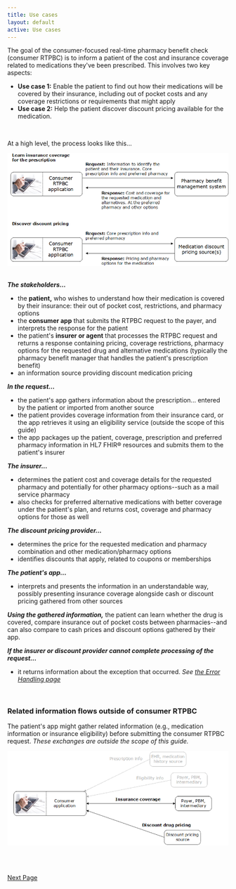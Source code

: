 ```yaml
---
title: Use cases
layout: default
active: Use cases
---
```



The goal of the consumer-focused real-time pharmacy benefit check (consumer RTPBC) is to inform a patient of the cost and insurance coverage related to medications they've been prescribed. This involves two key aspects:
* **Use case 1:** Enable the patient to find out how their medications will be covered by their insurance, including out of pocket costs and any coverage restrictions or requirements that might apply
* **Use case 2:** Help the patient discover discount pricing available for the medication. 

<br>

At a high level, the process looks like this...
 
<div><img src="images/basic-info-flow.png" alt="basic information flow"></div><br>

***The stakeholders...***
* the **patient,** who wishes to understand how their medication is covered by their insurance: their out of pocket cost, restrictions, and pharmacy options
* the **consumer app** that submits the RTPBC request to the payer, and interprets the response for the patient
* the patient's **insurer or agent** that processes the RTPBC request and returns a response containing pricing, coverage restrictions, pharmacy options for the requested drug and alternative medications (typically the pharmacy benefit manager that handles the patient's prescription benefit) 
* an information source providing discount medication pricing 

***In the request...***
*  the patient's app gathers information about the prescription... entered by the patient or imported from another source
*  the patient provides coverage information from their insurance card, or the app retrieves it using an eligibility service (outside the scope of this guide)
*  the app packages up the patient, coverage, prescription and preferred pharmacy information in HL7 FHIR&reg; resources and submits them to the patient's insurer

***The insurer...***
*  determines the patient cost and coverage details for the requested pharmacy and potentially for other pharmacy options--such as a mail service pharmacy
*  also checks for preferred alternative medications with better coverage under the patient's plan, and returns cost, coverage and pharmacy options for those as well

***The discount pricing provider...***
*  determines the price for the requested medication and pharmacy combination and other medication/pharmacy options
*  identifies discounts that apply, related to coupons or memberships

***The patient's app...***
*  interprets and presents the information in an understandable way, possibly presenting insurance coverage alongside cash or discount pricing gathered from other sources

***Using the gathered information,*** the patient can learn whether the drug is covered, compare insurance out of pocket costs between pharmacies--and can also compare to cash prices and discount options gathered by their app.

***If the insurer or discount provider cannot complete processing of the request...***
*  it returns information about the exception that occurred. *See <a href="Error_handling.html">the Error Handling page</a>*

<br>

### Related information flows outside of consumer RTPBC
The patient's app might gather related information (e.g., medication information or insurance eligibility) before submitting the consumer RTPBC request. 
*These exchanges are outside the scope of this guide.*
<br>
<div><img src="images/related-info-flows.png" alt="related information flows"></div>

<br><br>



[Next Page](Information_content_and_FHIR_resources.html)